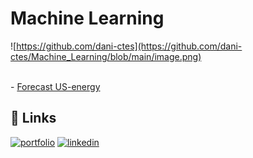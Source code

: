 # Machine Learning
![https://github.com/dani-ctes](https://github.com/dani-ctes/Machine_Learning/blob/main/image.png)

<br>
- <a href="https://github.com/dani-ctes/Machine_Learning/tree/main/Forecast_US-energy" target="_blank">Forecast US-energy</a>
<br>


## 🔗 Links
[![portfolio](https://img.shields.io/badge/my_portfolio-000?style=for-the-badge&logo=ko-fi&logoColor=white)](https://github.com/dani-ctes)
[![linkedin](https://img.shields.io/badge/linkedin-0A66C2?style=for-the-badge&logo=linkedin&logoColor=white)](https://www.linkedin.com/in/o-daniel-torres-50480922/)
